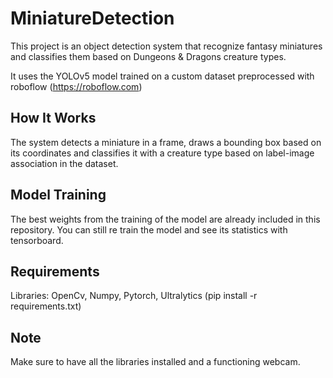# MiniatureDetection
This project is an object detection system that recognize fantasy miniatures and classifies them based on Dungeons & Dragons creature types.

It uses the YOLOv5 model trained on a custom dataset preprocessed with roboflow (https://roboflow.com)


## How It Works
The system detects a miniature in a frame, draws a bounding box based on its coordinates and classifies it with a creature type based on label-image association in the dataset.

## Model Training
The best weights from the training of the model are already included in this repository. You can still re train the model and see its statistics with tensorboard.

## Requirements
Libraries: OpenCv, Numpy, Pytorch, Ultralytics (pip install -r requirements.txt)

## Note
Make sure to have all the libraries installed and a functioning webcam.